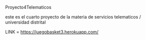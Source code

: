 Proyecto4Telematicos

este es el cuarto proyecto de la materia de servicios telematicos / universidad distrital

LINK = https://juegobasket3.herokuapp.com/
